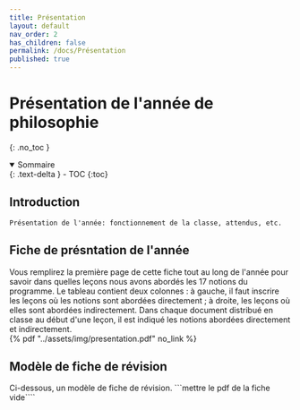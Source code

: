 ```yaml
---
title: Présentation
layout: default
nav_order: 2
has_children: false
permalink: /docs/Présentation
published: true
---
```


# Présentation de l'année de philosophie
{: .no_toc }

<details open markdown="block">
  <summary>
    Sommaire
  </summary>
  {: .text-delta }
- TOC
{:toc}
</details>

## Introduction
```Présentation de l'année: fonctionnement de la classe, attendus, etc.```

## Fiche de présntation de l'année
Vous remplirez la première page de cette fiche tout au long de l'année pour savoir dans quelles leçons nous avons abordés les 17 notions du programme. Le tableau contient deux colonnes : à gauche, il faut inscrire les leçons où les notions sont abordées directement ; à droite, les leçons où elles sont abordées indirectement. Dans chaque document distribué en classe au début d'une leçon, il est indiqué les notions abordées directement et indirectement.  
{% pdf "../assets/img/presentation.pdf" no_link %}

## Modèle de fiche de révision
Ci-dessous, un modèle de fiche de révision. 
```mettre le pdf de la fiche vide````
